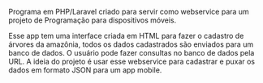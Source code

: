 Programa em PHP/Laravel criado para servir como webservice para um projeto de Programação para dispositivos móveis.

Esse app tem uma interface criada em HTML para fazer o cadastro de árvores da amazônia, todos os dados cadastrados são enviados para um banco de dados.
O usuário pode fazer consultas no banco de dados pela URL.
A ideia do projeto é usar esse webservice para cadastrar e puxar os dados em formato JSON para um app mobile.
